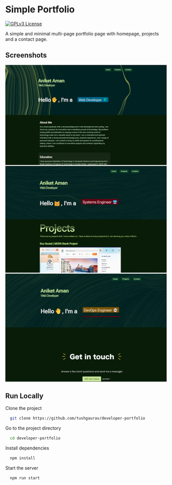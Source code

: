 
# Simple Portfolio
[![GPLv3 License](https://img.shields.io/badge/License-GPL%20v3-yellow.svg)](https://opensource.org/licenses/)

A simple and minimal multi-page portfolio page with homepage, projects and a contact page.


## Screenshots

<img src="images/screenshot_home.png" alt="homepage" width="600"/>
<img src="images/screenshot_projects.png" alt="projects" width="600"/>
<img src="images/screenshot_contact.png" alt="contact" width="600"/>


## Run Locally

Clone the project

```bash
  git clone https://github.com/tushgaurav/developer-portfolio
```

Go to the project directory

```bash
  cd developer-portfolio
```

Install dependencies

```bash
  npm install
```

Start the server

```bash
  npm run start
```

